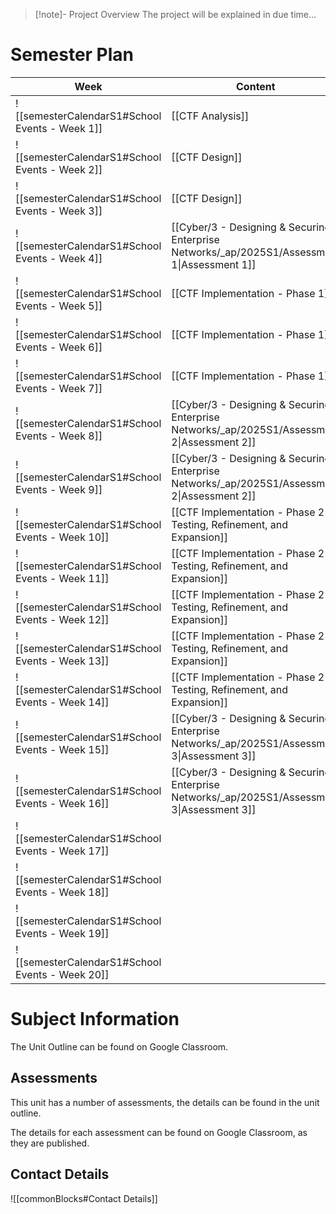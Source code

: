 > [!note]- Project Overview
> The project will be explained in due time...


# Semester Plan


| Week                                            | Content                                                                                      | Submissions                                                                                             |
| ----------------------------------------------- | -------------------------------------------------------------------------------------------- | ------------------------------------------------------------------------------------------------------- |
| ![[semesterCalendarS1#School Events - Week 1]]  | [[CTF Analysis]]                                                                             |                                                                                                         |
| ![[semesterCalendarS1#School Events - Week 2]]  | [[CTF Design]]                                                                               |                                                                                                         |
| ![[semesterCalendarS1#School Events - Week 3]]  | [[CTF Design]]                                                                               |                                                                                                         |
| ![[semesterCalendarS1#School Events - Week 4]]  | [[Cyber/3 - Designing & Securing Enterprise Networks/_ap/2025S1/Assessment 1\|Assessment 1]] | [[Cyber/3 - Designing & Securing Enterprise Networks/_ap/2025S1/Assessment 1\|Assessment 1 Due]]        |
| ![[semesterCalendarS1#School Events - Week 5]]  | [[CTF Implementation - Phase 1]]                                                             |                                                                                                         |
| ![[semesterCalendarS1#School Events - Week 6]]  | [[CTF Implementation - Phase 1]]                                                             |                                                                                                         |
| ![[semesterCalendarS1#School Events - Week 7]]  | [[CTF Implementation - Phase 1]]                                                             |                                                                                                         |
| ![[semesterCalendarS1#School Events - Week 8]]  | [[Cyber/3 - Designing & Securing Enterprise Networks/_ap/2025S1/Assessment 2\|Assessment 2]] |                                                                                                         |
| ![[semesterCalendarS1#School Events - Week 9]]  | [[Cyber/3 - Designing & Securing Enterprise Networks/_ap/2025S1/Assessment 2\|Assessment 2]] | [[Cyber/3 - Designing & Securing Enterprise Networks/_ap/2025S1/Assessment 2\|Assessment 2 Due]]        |
| ![[semesterCalendarS1#School Events - Week 10]] | [[CTF Implementation - Phase 2 - Testing, Refinement, and Expansion]]                        |                                                                                                         |
| ![[semesterCalendarS1#School Events - Week 11]] | [[CTF Implementation - Phase 2 - Testing, Refinement, and Expansion]]                        |                                                                                                         |
| ![[semesterCalendarS1#School Events - Week 12]] | [[CTF Implementation - Phase 2 - Testing, Refinement, and Expansion]]                        |                                                                                                         |
| ![[semesterCalendarS1#School Events - Week 13]] | [[CTF Implementation - Phase 2 - Testing, Refinement, and Expansion]]                        |                                                                                                         |
| ![[semesterCalendarS1#School Events - Week 14]] | [[CTF Implementation - Phase 2 - Testing, Refinement, and Expansion]]                        |                                                                                                         |
| ![[semesterCalendarS1#School Events - Week 15]] | [[Cyber/3 - Designing & Securing Enterprise Networks/_ap/2025S1/Assessment 3\|Assessment 3]] |                                                                                                         |
| ![[semesterCalendarS1#School Events - Week 16]] | [[Cyber/3 - Designing & Securing Enterprise Networks/_ap/2025S1/Assessment 3\|Assessment 3]] | **Friday** [[Cyber/3 - Designing & Securing Enterprise Networks/_ap/2025S1/Assessment 3\|Assessment 3]] |
| ![[semesterCalendarS1#School Events - Week 17]] |                                                                                              |                                                                                                         |
| ![[semesterCalendarS1#School Events - Week 18]] |                                                                                              |                                                                                                         |
| ![[semesterCalendarS1#School Events - Week 19]] |                                                                                              |                                                                                                         |
| ![[semesterCalendarS1#School Events - Week 20]] |                                                                                              |                                                                                                         |



# Subject Information

The Unit Outline can be found on Google Classroom.

## Assessments

This unit has a number of assessments, the details can be found in the unit outline.

The details for each assessment can be found on Google Classroom, as they are published.

## Contact Details

![[commonBlocks#Contact Details]]
